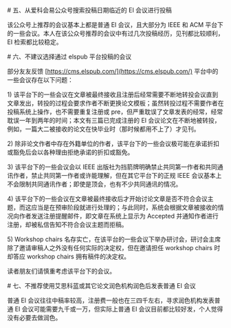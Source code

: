 \# 五、从爱科会易公众号搜索投稿日期临近的 EI 会议进行投稿



该公众号上推荐的会议基本上都是普通 EI 会议，且大部分为 IEEE 和 ACM 平台下的一些会议。本人在该公众号推荐的会议中有过几次投稿经历，见刊都比较顺利，EI 检索都比较稳定。



\# 六、不建议选择通过 elspub 平台投稿的会议



部分友友反馈 \[https://cms.elspub.com/](https://cms.elspub.com/) 平台中的一些会议存在以下问题：



1\) 该平台下的一些会议在文章被最终接收且注册后经常需要不断地转投会议直到文章发出，转投的过程会要求作者不断更换论文模板；虽然转投过程不需要作者在投稿系统上操作，也不需要重复注册或 pre，但严重耽误了文章发表的经常，经常耽误一年到两年的时间；本文有三篇已完成注册的 EI 会议论文在不断地被转投，例如，一篇大二被接收的论文在快毕业时（那时候都用不上了）才见刊。

2\) 除非论文作者中存在外籍单位的作者，该平台下的一些会议极可能在承诺折扣或豁免后会以各种理由拒绝承诺的折扣或豁免。

3\) 该平台下的一些会议会以 IEEE 出版社为挡箭牌明确禁止共同第一作者和共同通讯作者，禁止共同第一作者或许能理解，但在其它平台下的正规 IEEE 会议基本上不会限制共同通讯作者；即使是顶会，也有不少共同通讯的情况。

4\) 该平台下的一些会议在文章被最终接收后才开始讨论文章是否不符合会议主题，而这应当是在预审阶段就进行处理的；与此同时，系统会根据文章被接收的情况向作者发送注册提醒邮件，即文章在系统上显示为 Accepted 并通知作者进行注册，却被私信告知不符合会议主题而拒稿。

5\) Workshop chairs 名存实亡，在该平台的一些会议下举办研讨会，研讨会主席除了邀请审稿人之外没有任何实际的决定权，但在邀请担任 workshop chairs 时却答应 workshop chairs 拥有稿件的决定权。



读者朋友们请慎重考虑该平台下的会议。



\# 七、不推荐使用艾思科蓝或其它论文润色机构润色后发表普通 EI 会议



普通 EI 会议往往中稿率较高，注册费一般也在三四千左右，寻求润色机构发表普通 EI 会议可能需要九千或一万，但实际上普通 EI 会议目前都比较好发，个人觉得没有必要去做润色。

